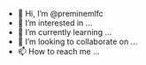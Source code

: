 - 👋 Hi, I’m @preminemlfc
- 👀 I’m interested in ...
- 🌱 I’m currently learning ...
- 💞️ I’m looking to collaborate on ...
- 📫 How to reach me ...

<!---
preminemlfc/preminemlfc is a ✨ special ✨ repository because its `README.md` (this file) appears on your GitHub profile.
You can click the Preview link to take a look at your changes.
--->
